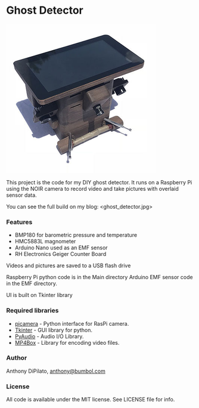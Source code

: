 # Ghost Detector
![Ghost Detector](ghost_detector.jpg)

This project is the code for my DIY ghost detector. It runs on a Raspberry Pi using the NOIR camera to record video and take pictures with overlaid sensor data.

You can see the full build on my blog: <ghost_detector.jpg>

### Features
- BMP180 for barometric pressure and temperature
- HMC5883L magnometer
- Arduino Nano used as an EMF sensor
- RH Electronics Geiger Counter Board

Videos and pictures are saved to a USB flash drive


Raspberry Pi python code is in the Main directory Arduino EMF sensor code in the EMF directory.

UI is built on Tkinter library 

### Required libraries
- [picamera](https://github.com/waveform80/picamera) - Python interface for RasPi camera.
- [Tkinter](https://wiki.python.org/moin/TkInter) - GUI library for python.
- [PyAudio](https://people.csail.mit.edu/hubert/pyaudio/) - Audio I/O Library.
- [MP4Box](https://gpac.wp.imt.fr/mp4box/) - Library for encoding video files.

### Author
Anthony DiPilato, anthony@bumbol.com

### License
All code is available under the MIT license. See LICENSE file for info.

